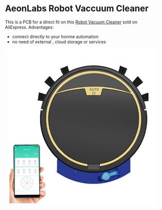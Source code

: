# AeonLabs Robot Vaccuum Cleaner
This is a PCB for a direct fit on this [Robot Vacuum Cleaner](https://s.click.aliexpress.com/e/_DCnHPKR) sold on AliExpress. 
Advantages:
- connect directly to your honme automation
- no need of external , cloud storage or services


![](https://github.com/aeonSolutions/AeonLabs-Robot-Vaccuum-Cleaner/blob/main/robotVacuumCleanerAd.png)

